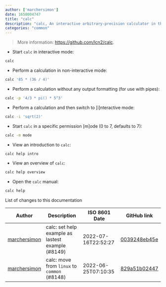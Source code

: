 ```yaml
---
author: ['marchersimon']
date: 1658004747
title: "calc"
description: "calc, An interactive arbitrary-precision calculator in the terminal."
categories: "common"
---
```

> More information: <https://github.com/lcn2/calc>.

- Start `calc` in interactive mode:

```bash
calc
```

- Perform a calculation in non-interactive mode:

```bash
calc '85 * (36 / 4)'
```

- Perform a calculation without any output formatting (for use with pipes):

```bash
calc -p '4/3 * pi() * 5^3'
```

- Perform a calculation and then switch to [i]nteractive mode:

```bash
calc -i 'sqrt(2)'
```

- Start `calc` in a specific permission [m]ode (0 to 7, defaults to 7):

```bash
calc -m mode
```

- View an introduction to `calc`:

```bash
calc help intro
```

- View an overview of `calc`:

```bash
calc help overview
```

- Open the `calc` manual:

```bash
calc help
```
List of changes to this documentation


Author | Description | ISO 8601 Date | GitHub link
------|-----|-----|-----
[marchersimon](mailto:50295997+marchersimon@users.noreply.github.com) | calc: set help example as lastest example (#8149) | 2022-07-16T22:52:27 | [0039248eb45e](https://github.com/tldr-pages/tldr/commit/0039248eb45ef45c6958e46670eea043225f83e4)
[marchersimon](mailto:50295997+marchersimon@users.noreply.github.com) | calc: move from `linux` to `common` (#8148) | 2022-06-25T07:10:35 | [829a51b02447](https://github.com/tldr-pages/tldr/commit/829a51b024474aa484e033c7707f84058a5166e3)

